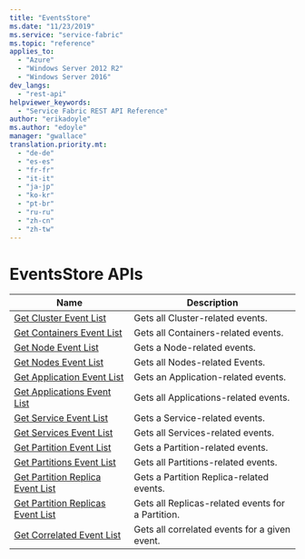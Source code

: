 ```yaml
---
title: "EventsStore"
ms.date: "11/23/2019"
ms.service: "service-fabric"
ms.topic: "reference"
applies_to: 
  - "Azure"
  - "Windows Server 2012 R2"
  - "Windows Server 2016"
dev_langs: 
  - "rest-api"
helpviewer_keywords: 
  - "Service Fabric REST API Reference"
author: "erikadoyle"
ms.author: "edoyle"
manager: "gwallace"
translation.priority.mt: 
  - "de-de"
  - "es-es"
  - "fr-fr"
  - "it-it"
  - "ja-jp"
  - "ko-kr"
  - "pt-br"
  - "ru-ru"
  - "zh-cn"
  - "zh-tw"
---
```

# EventsStore APIs

| Name | Description |
| --- | --- |
| [Get Cluster Event List](sfclient-v70-api-getclustereventlist.md) | Gets all Cluster-related events.<br/> |
| [Get Containers Event List](sfclient-v70-api-getcontainerseventlist.md) | Gets all Containers-related events.<br/> |
| [Get Node Event List](sfclient-v70-api-getnodeeventlist.md) | Gets a Node-related events.<br/> |
| [Get Nodes Event List](sfclient-v70-api-getnodeseventlist.md) | Gets all Nodes-related Events.<br/> |
| [Get Application Event List](sfclient-v70-api-getapplicationeventlist.md) | Gets an Application-related events.<br/> |
| [Get Applications Event List](sfclient-v70-api-getapplicationseventlist.md) | Gets all Applications-related events.<br/> |
| [Get Service Event List](sfclient-v70-api-getserviceeventlist.md) | Gets a Service-related events.<br/> |
| [Get Services Event List](sfclient-v70-api-getserviceseventlist.md) | Gets all Services-related events.<br/> |
| [Get Partition Event List](sfclient-v70-api-getpartitioneventlist.md) | Gets a Partition-related events.<br/> |
| [Get Partitions Event List](sfclient-v70-api-getpartitionseventlist.md) | Gets all Partitions-related events.<br/> |
| [Get Partition Replica Event List](sfclient-v70-api-getpartitionreplicaeventlist.md) | Gets a Partition Replica-related events.<br/> |
| [Get Partition Replicas Event List](sfclient-v70-api-getpartitionreplicaseventlist.md) | Gets all Replicas-related events for a Partition.<br/> |
| [Get Correlated Event List](sfclient-v70-api-getcorrelatedeventlist.md) | Gets all correlated events for a given event.<br/> |

